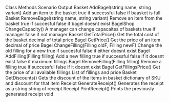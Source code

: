 Class			Methods										Scenario									Output
Basket			AddBagel(string name, string variant)		Add an item to the basket					true if successful
																										false if baasket is full
Basket			RemoveBagel(string name, string variant)	Remove an item from the basket				true if succesful
																										false if bagel doesnt exist
BagelShop		ChangeCapacity()							A manager can change capacaites of baskets	true if manager
																										false if not manager
Basket			GetTotalPrice()								Get the total cost of the basket			decimal of total price
Bagel			GetPrice()									Get the price of an item					decimal of price
Bagel			ChangeFilling(Filling oldF, Filling newF)	Change the old filling for a new			true if succesful
																										false it either doesnt exist
Bagel			AddFilling(Filling filling)					Add a new filling							true if successful
																										false if it doesnt exist
																										false if maximum fillings
Bagel			RemoveFilling(Filling filling)				Remove a filling							true if successful
																										false if it doesnt exist
Bagel			GetFillingsPrice()							Get the price of all available fillings		List of fillings and price
Basket			GetDiscounts()								Gets the discount of the items in basket	dictionary of SKU and discount for that item
Receipt			GenerateReceipt()							Generates the receipt as a string			string of receipt
Receipt			PrintReceipt()								Prints the previously generated receipt		void
